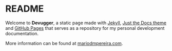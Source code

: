# README

Welcome to **Devugger**, a static page made with [Jekyll](https://jekyllrb.com/), [Just the Docs theme](https://just-the-docs.github.io/just-the-docs/) and [GitHub Pages](https://pages.github.com/) that serves as a repository for my personal development documentation.

More information can be found at [mariodmpereira.com](https://www.mariodmpereira.com/).